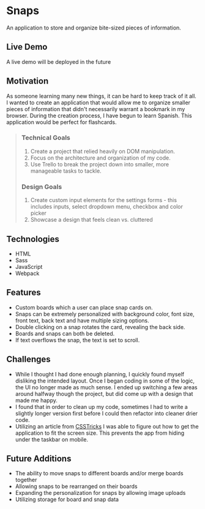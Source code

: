 # Snaps
An application to store and organize bite-sized pieces of information.

## Live Demo

A live demo will be deployed in the future

## Motivation

As someone learning many new things, it can be hard to keep track of it all. I wanted to create an application that would allow me to organize smaller pieces of information that didn't necessarily warrant a bookmark in my browser. During the creation process, I have begun to learn Spanish. This application would be perfect for flashcards.

>### **Technical Goals**
> 1. Create a project that relied heavily on DOM manipulation.
> 2. Focus on the architecture and organization of my code.
> 3. Use Trello to break the project down into smaller, more manageable tasks to tackle.
>### **Design Goals**
>1. Create custom input elements for the settings forms - this includes inputs, select dropdown menu, checkbox and color picker
>2.  Showcase a design that feels clean vs. cluttered
>

## Technologies

* HTML
* Sass
* JavaScript
* Webpack

## Features

* Custom boards which a user can place snap cards on.
* Snaps can be extremely personalized with background color, font size, front text, back text and have multiple sizing options.
* Double clicking on a snap rotates the card, revealing the back side.
* Boards and snaps can both be deleted.
* If text overflows the snap, the text is set to scroll.

## Challenges

* While I thought I had done enough planning, I quickly found myself disliking the intended layout. Once I began coding in some of the logic, the UI no longer made as much sense. I ended up switching a few areas around halfway though the project, but did come up with a design that made me happy.
* I found that in order to clean up my code, sometimes I had to write a slightly longer version first before I could then refactor into cleaner drier code.
* Utilizing an article from [CSSTricks](https://css-tricks.com/the-trick-to-viewport-units-on-mobile/) I was able to figure out how to get the application to fit the screen size. This prevents the app from hiding under the taskbar on mobile.

## Future Additions

* The ability to move snaps to different boards and/or merge boards together
* Allowing snaps to be rearranged on their boards
* Expanding the personalization for snaps by allowing image uploads
* Utilizing storage for board and snap data